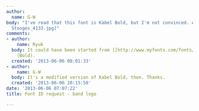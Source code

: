 ```yaml
---
author:
  name: G-W
body: "I've read that this font is Kabel Bold, but I'm not convinced. Any thoughts?\r\n\r\n[img:sites/default/files/old-images/The
  Stooges_4133.jpg]"
comments:
- author:
    name: Ryuk
  body: It could have been started from [[http://www.myfonts.com/fonts/itc/kabel|Kabel]]
    (Bold).
  created: '2013-06-06 08:01:33'
- author:
    name: G-W
  body: It's a modified version of Kabel Bold, then. Thanks.
  created: '2013-06-06 20:15:58'
date: '2013-06-06 07:07:22'
title: Font ID request - band logo

---
```


